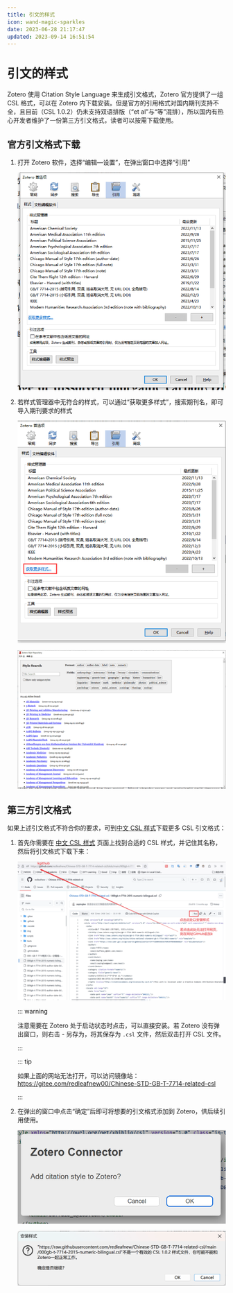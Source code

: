 ```yaml
---
title: 引文的样式
icon: wand-magic-sparkles
date: 2023-06-28 21:17:47
updated: 2023-09-14 16:51:54
---
```


# 引文的样式

Zotero 使用 Citation Style Language 来生成引文格式，Zotero 官方提供了一组 CSL 格式，可以在 Zotero 内下载安装。但是官方的引用格式对国内期刊支持不全，且目前（CSL 1.0.2）仍未支持双语排版（“et al”与“等”混排），所以国内有热心开发者维护了一份第三方引文格式，读者可以按需下载使用。

## 官方引文格式下载

1. 打开 Zotero 软件，选择“编辑—设置”，在弹出窗口中选择“引用”

   ![引文格式管理](../assets/images/image-zotero-引文格式管理.png)

2. 若样式管理器中无符合的样式，可以通过“获取更多样式”，搜索期刊名，即可导入期刊要求的样式

   ![获取更多引文格式](../assets/images/image-zotero-获取更多引文格式.png)

   ![官方引文格式下载](../assets/images/image-zotero-官方引文格式.png)

## 第三方引文格式

如果上述引文格式不符合你的要求，可到[中文 CSL 样式](https://github.com/redleafnew/Chinese-STD-GB-T-7714-related-csl#readme)下载更多 CSL 引文格式：

1. 首先你需要在 [中文 CSL 样式](https://github.com/redleafnew/Chinese-STD-GB-T-7714-related-csl#readme) 页面上找到合适的 CSL 样式，并记住其名称，然后将引文格式下载下来：

   ![下载引文](../assets/images/image-github下载引文格式.png)

   ::: warning

   注意需要在 Zotero 处于启动状态时点击，可以直接安装。若 Zotero 没有弹出窗口，则右击 - 另存为，将其保存为 `.csl` 文件，然后双击打开 CSL 文件。

   :::

   ::: tip

   如果上面的网站无法打开，可以访问镜像站：<https://gitee.com/redleafnew00/Chinese-STD-GB-T-7714-related-csl>

   :::

2. 在弹出的窗口中点击“确定”后即可将想要的引文格式添加到 Zotero，供后续引用使用。

   ![确认安装引文格式](../assets/images/image-确认安装引文格式.png)

   ![安装引文格式](../assets/images/image-安装引文格式.png)
